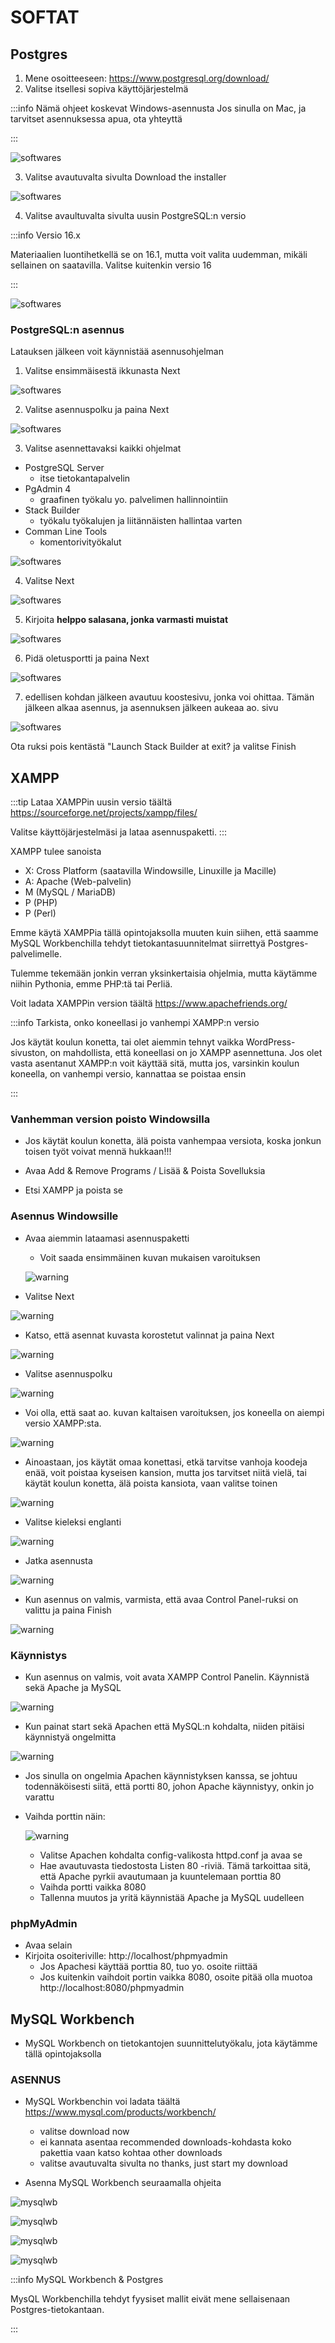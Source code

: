 # SOFTAT

## Postgres




1) Mene osoitteeseen: https://www.postgresql.org/download/
2) Valitse itsellesi sopiva käyttöjärjestelmä

:::info Nämä ohjeet koskevat Windows-asennusta
Jos sinulla on Mac, ja tarvitset asennuksessa apua, ota yhteyttä


:::

![softwares](./images/1.png)

3) Valitse avautuvalta sivulta Download the installer

![softwares](./images/2.png)

4) Valitse avaultuvalta sivulta uusin PostgreSQL:n versio

:::info Versio 16.x

Materiaalien luontihetkellä se on 16.1, mutta voit valita uudemman, mikäli sellainen on saatavilla. Valitse kuitenkin versio 16 

:::

![softwares](./images/3.png)

### PostgreSQL:n asennus

Latauksen jälkeen voit käynnistää asennusohjelman

1) Valitse ensimmäisestä ikkunasta Next

![softwares](./images/4.png)

2) Valitse asennuspolku ja paina Next


![softwares](./images/5.png)

3) Valitse asennettavaksi kaikki ohjelmat

- PostgreSQL Server
    * itse tietokantapalvelin
- PgAdmin 4
    * graafinen työkalu yo. palvelimen hallinnointiin
- Stack Builder
    * työkalu työkalujen ja liitännäisten hallintaa varten
- Comman Line Tools
    * komentorivityökalut

![softwares](./images/6.png)

4) Valitse Next 

![softwares](./images/7.png)

5) Kirjoita <b>helppo salasana, jonka varmasti muistat</b>

![softwares](./images/8.png)

6) Pidä oletusportti ja paina Next

![softwares](./images/9.png)

7) edellisen kohdan jälkeen avautuu koostesivu, jonka voi ohittaa. Tämän jälkeen alkaa asennus, ja asennuksen jälkeen aukeaa ao. sivu

![softwares](./images/10.png)

Ota ruksi pois kentästä "Launch Stack Builder at exit? ja valitse Finish

## XAMPP

:::tip Lataa XAMPPin uusin versio täältä
https://sourceforge.net/projects/xampp/files/

Valitse käyttöjärjestelmäsi ja lataa asennuspaketti.
:::

XAMPP tulee sanoista 
- X: Cross Platform (saatavilla Windowsille, Linuxille ja Macille) 
- A: Apache (Web-palvelin) 
- M (MySQL / MariaDB) 
- P (PHP) 
- P (Perl)

Emme käytä XAMPPia tällä opintojaksolla muuten kuin siihen, että saamme MySQL Workbenchilla tehdyt tietokantasuunnitelmat siirrettyä Postgres-palvelimelle.



Tulemme tekemään jonkin verran yksinkertaisia ohjelmia, mutta käytämme niihin Pythonia, emme PHP:tä tai Perliä.

Voit ladata XAMPPin version täältä https://www.apachefriends.org/

:::info Tarkista, onko koneellasi jo vanhempi XAMPP:n versio

Jos käytät koulun konetta, tai olet aiemmin tehnyt vaikka WordPress-sivuston, on mahdollista, että koneellasi on jo XAMPP asennettuna. Jos olet vasta asentanut XAMPP:n voit käyttää sitä, mutta jos, varsinkin koulun koneella, on vanhempi versio, kannattaa se poistaa ensin 

:::

### Vanhemman version poisto Windowsilla

- Jos käytät koulun konetta, älä poista vanhempaa versiota, koska jonkun toisen työt voivat mennä hukkaan!!!

- Avaa Add & Remove Programs / Lisää & Poista Sovelluksia
- Etsi XAMPP ja poista se



### Asennus Windowsille

- Avaa aiemmin lataamasi asennuspaketti

    * Voit saada ensimmäinen kuvan mukaisen varoituksen

    ![warning](./images/1.png)

* Valitse Next

![warning](./images/2.png)

* Katso, että asennat kuvasta korostetut valinnat ja paina Next

![warning](./images/3.png)

* Valitse asennuspolku

![warning](./images/4.png)

* Voi olla, että saat ao. kuvan kaltaisen varoituksen, jos koneella on aiempi versio XAMPP:sta.

![warning](./images/5.png)

* Ainoastaan, jos käytät omaa konettasi, etkä tarvitse vanhoja koodeja enää, voit poistaa kyseisen kansion, mutta jos tarvitset niitä vielä, tai käytät koulun konetta, älä poista kansiota, vaan valitse toinen 

![warning](./images/6.png)

* Valitse kieleksi englanti


![warning](./images/7.png)

* Jatka asennusta

![warning](./images/8.png)

* Kun asennus on valmis, varmista, että avaa Control Panel-ruksi on valittu ja paina Finish

![warning](./images/10.png)





### Käynnistys

- Kun asennus on valmis, voit avata XAMPP Control Panelin. Käynnistä sekä Apache ja MySQL



![warning](./images/11.png)

- Kun painat start sekä Apachen että MySQL:n kohdalta, niiden pitäisi käynnistyä ongelmitta


![warning](./images/12.png)



* Jos sinulla on ongelmia Apachen käynnistyksen kanssa, se johtuu todennäköisesti siitä, että portti 80, johon Apache käynnistyy, onkin jo varattu
* Vaihda porttin näin:


    ![warning](./images/13.png)

    * Valitse Apachen kohdalta config-valikosta httpd.conf ja avaa se
    * Hae avautuvasta tiedostosta Listen 80 -riviä. Tämä tarkoittaa sitä, että Apache pyrkii avautumaan ja kuuntelemaan porttia 80
    * Vaihda portti vaikka 8080
    * Tallenna muutos ja yritä käynnistää Apache ja MySQL uudelleen


### phpMyAdmin

- Avaa selain
- Kirjoita osoiteriville: http://localhost/phpmyadmin
    * Jos Apachesi käyttää porttia 80, tuo yo. osoite riittää
    * Jos kuitenkin vaihdoit portin vaikka 8080, osoite pitää olla muotoa http://localhost:8080/phpmyadmin


## MySQL Workbench

- MySQL Workbench on tietokantojen suunnittelutyökalu, jota käytämme tällä opintojaksolla

### ASENNUS

- MySQL Workbenchin voi ladata täältä  https://www.mysql.com/products/workbench/
    * valitse download now
    * ei kannata asentaa recommended downloads-kohdasta koko pakettia vaan katso kohtaa other downloads
    * valitse avautuvalta sivulta no thanks, just start my download

- Asenna MySQL Workbench seuraamalla ohjeita

![mysqlwb](./images/14.png)

![mysqlwb](./images/15.png)

![mysqlwb](./images/16.png)

![mysqlwb](./images/17.png)

:::info MySQL Workbench & Postgres

MysQL Workbenchilla tehdyt fyysiset mallit eivät mene sellaisenaan Postgres-tietokantaan. 

:::











